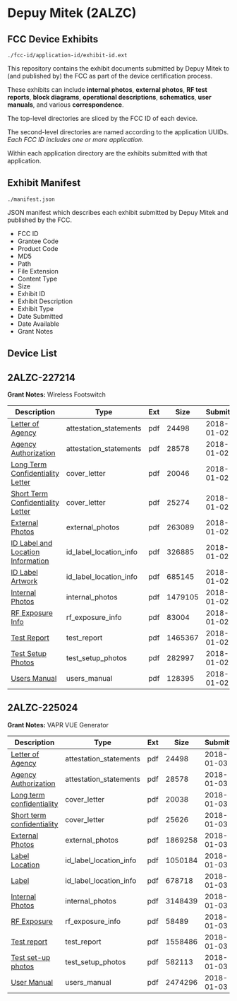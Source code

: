 # Depuy Mitek (2ALZC)
## FCC Device Exhibits

```
./fcc-id/application-id/exhibit-id.ext
```

This repository contains the exhibit documents submitted by Depuy Mitek to (and published by) the FCC as part of the device certification process.

These exhibits can include **internal photos**, **external photos**, **RF test reports**, **block diagrams**, **operational descriptions**, **schematics**, **user manuals**, and various **correspondence**.

The top-level directories are sliced by the FCC ID of each device.

The second-level directories are named according to the application UUIDs. *Each FCC ID includes one or more application.*

Within each application directory are the exhibits submitted with that application. 

## Exhibit Manifest

```
./manifest.json
```

JSON manifest which describes each exhibit submitted by Depuy Mitek and published by the FCC.

- FCC ID
- Grantee Code
- Product Code
- MD5
- Path
- File Extension
- Content Type
- Size
- Exhibit ID
- Exhibit Description
- Exhibit Type
- Date Submitted
- Date Available
- Grant Notes

## Device List
## 2ALZC-227214
**Grant Notes:** Wireless Footswitch

| Description | Type | Ext | Size | Submitted | Available |
| ----------- | ---- | --- | ---- | --------- | --------- |
| [Letter of Agency](2ALZC-227214/dbba17cc6ce6e374b772034a38562c35/3699827.pdf) | attestation_statements | pdf | 24498 | 2018-01-02 | 2018-01-02 |
| [Agency Authorization](2ALZC-227214/dbba17cc6ce6e374b772034a38562c35/3699828.pdf) | attestation_statements | pdf | 28578 | 2018-01-02 | 2018-01-02 |
| [Long Term Confidentiality Letter](2ALZC-227214/dbba17cc6ce6e374b772034a38562c35/3699830.pdf) | cover_letter | pdf | 20046 | 2018-01-02 | 2018-01-02 |
| [Short Term Confidentiality Letter](2ALZC-227214/dbba17cc6ce6e374b772034a38562c35/3699831.pdf) | cover_letter | pdf | 25274 | 2018-01-02 | 2018-01-02 |
| [External Photos](2ALZC-227214/dbba17cc6ce6e374b772034a38562c35/3699832.pdf) | external_photos | pdf | 263089 | 2018-01-02 | 2018-04-02 |
| [ID Label and Location Information](2ALZC-227214/dbba17cc6ce6e374b772034a38562c35/3699833.pdf) | id_label_location_info | pdf | 326885 | 2018-01-02 | 2018-01-02 |
| [ID Label Artwork](2ALZC-227214/dbba17cc6ce6e374b772034a38562c35/3699834.pdf) | id_label_location_info | pdf | 685145 | 2018-01-02 | 2018-01-02 |
| [Internal Photos](2ALZC-227214/dbba17cc6ce6e374b772034a38562c35/3699835.pdf) | internal_photos | pdf | 1479105 | 2018-01-02 | 2018-04-02 |
| [RF Exposure Info](2ALZC-227214/dbba17cc6ce6e374b772034a38562c35/3699840.pdf) | rf_exposure_info | pdf | 83004 | 2018-01-02 | 2018-01-02 |
| [Test Report](2ALZC-227214/dbba17cc6ce6e374b772034a38562c35/3699844.pdf) | test_report | pdf | 1465367 | 2018-01-02 | 2018-01-02 |
| [Test Setup Photos](2ALZC-227214/dbba17cc6ce6e374b772034a38562c35/3699845.pdf) | test_setup_photos | pdf | 282997 | 2018-01-02 | 2018-04-02 |
| [Users Manual](2ALZC-227214/dbba17cc6ce6e374b772034a38562c35/3699846.pdf) | users_manual | pdf | 128395 | 2018-01-02 | 2018-04-02 |
## 2ALZC-225024
**Grant Notes:** VAPR VUE Generator

| Description | Type | Ext | Size | Submitted | Available |
| ----------- | ---- | --- | ---- | --------- | --------- |
| [Letter of Agency](2ALZC-225024/2a9a63631407dff5594813adf265319f/3699827.pdf) | attestation_statements | pdf | 24498 | 2018-01-03 | 2018-01-03 |
| [Agency Authorization](2ALZC-225024/2a9a63631407dff5594813adf265319f/3699828.pdf) | attestation_statements | pdf | 28578 | 2018-01-03 | 2018-01-03 |
| [Long term confidentiality](2ALZC-225024/2a9a63631407dff5594813adf265319f/3700973.pdf) | cover_letter | pdf | 20038 | 2018-01-03 | 2018-01-03 |
| [Short term confidentiality](2ALZC-225024/2a9a63631407dff5594813adf265319f/3700974.pdf) | cover_letter | pdf | 25626 | 2018-01-03 | 2018-01-03 |
| [External Photos](2ALZC-225024/2a9a63631407dff5594813adf265319f/3700975.pdf) | external_photos | pdf | 1869258 | 2018-01-03 | 2018-04-03 |
| [Label Location](2ALZC-225024/2a9a63631407dff5594813adf265319f/3700976.pdf) | id_label_location_info | pdf | 1050184 | 2018-01-03 | 2018-01-03 |
| [Label](2ALZC-225024/2a9a63631407dff5594813adf265319f/3700977.pdf) | id_label_location_info | pdf | 678718 | 2018-01-03 | 2018-01-03 |
| [Internal Photos](2ALZC-225024/2a9a63631407dff5594813adf265319f/3700978.pdf) | internal_photos | pdf | 3148439 | 2018-01-03 | 2018-04-03 |
| [RF Exposure](2ALZC-225024/2a9a63631407dff5594813adf265319f/3700982.pdf) | rf_exposure_info | pdf | 58489 | 2018-01-03 | 2018-01-03 |
| [Test report](2ALZC-225024/2a9a63631407dff5594813adf265319f/3700996.pdf) | test_report | pdf | 1558486 | 2018-01-03 | 2018-01-03 |
| [Test set-up photos](2ALZC-225024/2a9a63631407dff5594813adf265319f/3700997.pdf) | test_setup_photos | pdf | 582113 | 2018-01-03 | 2018-04-03 |
| [User Manual](2ALZC-225024/2a9a63631407dff5594813adf265319f/3700998.pdf) | users_manual | pdf | 2474296 | 2018-01-03 | 2018-04-03 |
